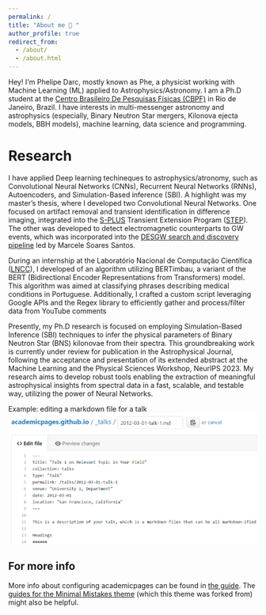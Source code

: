 ```yaml
---
permalink: /
title: "About me 🌠 "
author_profile: true
redirect_from: 
  - /about/
  - /about.html
---
```


Hey! I'm Phelipe Darc, mostly known as Phe, a physicist working with Machine Learning (ML) applied to Astrophysics/Astronomy. I am a Ph.D student at the [Centro Brasileiro De Pesquisas Físicas (CBPF)](https://www.gov.br/cbpf/pt-br/o-cbpf/biografia) in Rio de Janeiro, Brazil. I have interests in multi-messenger astronomy and astrophysics (especially, Binary Neutron Star mergers, Kilonova ejecta models, BBH models), machine learning, data science and programming.

Research
======

I have applied Deep learning techineques to astrophysics/atronomy, such as Convolutional Neural Networks (CNNs), Recurrent Neural Networks (RNNs), Autoencoders, and Simulation-Based inference (SBI). 
A highlight was my master’s thesis, where I developed two Convolutional Neural Networks. One focused on artifact removal and transient identification in difference imaging, integrated into the [S-PLUS](https://www.splus.iag.usp.br/) Transient Extension Program ([STEP](https://arxiv.org/abs/2312.15057)). The other was developed to detect electromagnetic counterparts to GW events, which was incorporated into the [DESGW search and discovery pipeline](https://www.sciencedirect.com/science/article/pii/S2213133720300792) led by Marcele Soares Santos. 


During an internship at the Laboratório Nacional de Computação Científica ([LNCC](https://www.gov.br/lncc/pt-br/acesso-a-informacao/institucional/o-lncc-1)), I developed of an algorithm utilizing BERTimbau, a variant of the BERT (Bidirectional Encoder Representations from Transformers) model. This algorithm was aimed at classifying phrases describing medical conditions in Portuguese. Additionally, I crafted a custom script leveraging Google APIs and the Regex library to efficiently gather and process/filter data from YouTube comments

Presently, my Ph.D research is focused on employing Simulation-Based Inference (SBI) techniques to infer the physical parameters of Binary Neutron Star (BNS) kilonovae from their spectra. This groundbreaking work is currently under review for publication in the Astrophysical Journal, following the acceptance and presentation of its extended abstract at the Machine Learning and the Physical Sciences Workshop, NeurIPS 2023. My research aims to develop robust tools enabling the extraction of meaningful astrophysical insights from spectral data in a fast, scalable, and testable way, utilizing the power of Neural Networks.


Example: editing a markdown file for a talk
![Random space pic with no meaning](/images/editing-talk.png)

For more info
------
More info about configuring academicpages can be found in [the guide](https://academicpages.github.io/markdown/). The [guides for the Minimal Mistakes theme](https://mmistakes.github.io/minimal-mistakes/docs/configuration/) (which this theme was forked from) might also be helpful.
